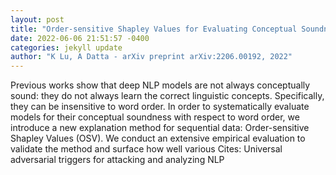 ```yaml
--- 
layout: post 
title: "Order-sensitive Shapley Values for Evaluating Conceptual Soundness of NLP Models" 
date: 2022-06-06 21:51:57 -0400 
categories: jekyll update 
author: "K Lu, A Datta - arXiv preprint arXiv:2206.00192, 2022" 
--- 
```

Previous works show that deep NLP models are not always conceptually sound: they do not always learn the correct linguistic concepts. Specifically, they can be insensitive to word order. In order to systematically evaluate models for their conceptual soundness with respect to word order, we introduce a new explanation method for sequential data: Order-sensitive Shapley Values (OSV). We conduct an extensive empirical evaluation to validate the method and surface how well various Cites: Universal adversarial triggers for attacking and analyzing NLP